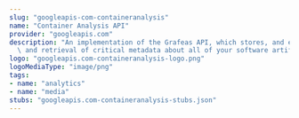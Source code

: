 ```yaml
---
slug: "googleapis-com-containeranalysis"
name: "Container Analysis API"
provider: "googleapis.com"
description: "An implementation of the Grafeas API, which stores, and enables querying\
  \ and retrieval of critical metadata about all of your software artifacts."
logo: "googleapis.com-containeranalysis-logo.png"
logoMediaType: "image/png"
tags:
- name: "analytics"
- name: "media"
stubs: "googleapis.com-containeranalysis-stubs.json"
---
```


